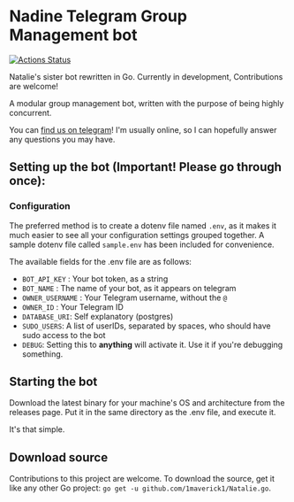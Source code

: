 # Nadine Telegram Group Management bot
[![Actions Status](https://github.com/HarukaNetwork/HarukaX/workflows/CI/badge.svg)](https://github.com/1maverick1/Natalie.go/actions)

Natalie's sister bot rewritten in Go. Currently in development, Contributions are welcome!

A modular group management bot, written with the purpose of being highly concurrent.

You can [find us on telegram](https://t.me/NatalieSupport)! I'm usually online, so I can hopefully answer any questions you may have.



## Setting up the bot (Important! Please go through once):

### Configuration
The preferred method is to create a dotenv file named `.env`, as it makes it much easier to see all your configuration settings grouped together. A sample dotenv file called `sample.env` has been included for convenience.

The available fields for the .env file are as follows:
* `BOT_API_KEY` :  Your bot token, as a string
* `BOT_NAME` : The name of your bot, as it appears on telegram
* `OWNER_USERNAME` : Your Telegram username, without the `@`
* `OWNER_ID` : Your Telegram ID
* `DATABASE_URI`: Self explanatory (postgres)
* `SUDO_USERS`: A list of userIDs, separated by spaces, who should have sudo access to the bot
* `DEBUG`: Setting this to **anything** will activate it. Use it if you're debugging something.


## Starting the bot
Download the latest binary for your machine's OS and architecture from the releases page. Put it in the same directory as the .env file, and execute it.

It's that simple.

## Download source
Contributions to this project are welcome.
To download the source, get it like any other Go project:
 `go get -u github.com/1maverick1/Natalie.go`.
